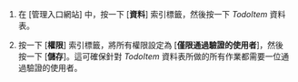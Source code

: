 ﻿

1. 在 [管理入口網站] 中，按一下 [**資料**] 索引標籤，然後按一下 _TodoItem_ 資料表。

2. 按一下 [**權限**] 索引標籤，將所有權限設定為 [**僅限通過驗證的使用者**]，然後按一下 [**儲存**]。這可確保針對 _TodoItem_ 資料表所做的所有作業都需要一位通過驗證的使用者。

<!--HONumber=47-->
